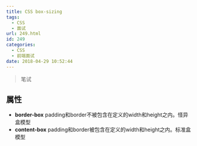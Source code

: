 ```yaml
---
title: CSS box-sizing
tags:
  - CSS
  - 面试
url: 249.html
id: 249
categories:
  - CSS
  - 前端面试
date: 2018-04-29 10:52:44
---
```


> 笔试

属性
--

*   **border-box** padding和border不被包含在定义的width和height之内。怪异盒模型
*   **content-box** padding和border被包含在定义的width和height之内。标准盒模型